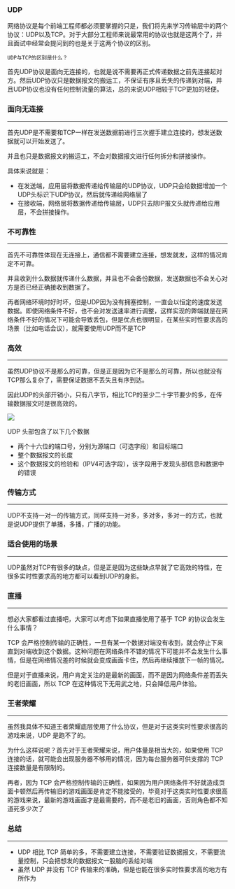 ### UDP

网络协议是每个前端工程师都必须要掌握的只是，我们将先来学习传输层中的两个协议：UDP以及TCP。对于大部分工程师来说最常用的协议也就是这两个了，并且面试中经常会提问到的也是关于这两个协议的区别。


```！
UDP与TCP的区别是什么？
```
首先UDP协议是面向无连接的，也就是说不需要再正式传递数据之前先连接起对方。然后UDP协议只是数据报文的搬运工，不保证有序且丢失的传递到对端，并且UDP协议也没有任何控制流量的算法，总的来说UDP相较于TCP更加的轻便。

### 面向无连接
<hr>

首先UDP是不需要和TCP一样在发送数据前进行三次握手建立连接的，想发送数据就可以开始发送了。

并且也只是数据报文的搬运工，不会对数据报文进行任何拆分和拼接操作。

具体来说就是：

* 在发送端，应用层将数据传递给传输层的UDP协议，UDP只会给数据增加一个UDP头标识下UDP协议，然后就传递给网络层了
* 在接收端，网络层将数据传递给传输层，UDP只去除IP报文头就传递给应用层，不会拼接操作。

### 不可靠性
<hr>

首先不可靠性体现在无连接上，通信都不需要建立连接，想发就发，这样的情况肯定不可靠。

并且收到什么数据就传递什么数据，并且也不会备份数据，发送数据也不会关心对方是否已经正确接收到数据了。

再者网络环境时好时坏，但是UDP因为没有拥塞控制，一直会以恒定的速度发送数据。即使网络条件不好，也不会对发送速率进行调整，这样实现的弊端就是在网络条件不好的情况下可能会导致丢包，但是优点也很明显，在某些实时性要求高的场景（比如电话会议），就需要使用UDP而不是TCP

### 高效
<hr>

虽然UDP协议不是那么的可靠，但是正是因为它不是那么的可靠，所以也就没有TCP那么复杂了，需要保证数据不丢失且有序到达。

因此UDP的头部开销小，只有八字节，相比TCP的至少二十字节要少的多，在传输数据报文时是很高效的。

![](https://user-gold-cdn.xitu.io/2020/5/30/1726422f30b2d632?w=886&h=204&f=png&s=60655)

UDP 头部包含了以下几个数据

* 两个十六位的端口号，分别为源端口（可选字段）和目标端口
* 整个数据报文的长度
* 这个数据报文的检验和（IPV4可选字段），该字段用于发现头部信息和数据中的错误

### 传输方式
<hr>

UDP不支持一对一的传输方式，同样支持一对多，多对多，多对一的方式，也就是说UDP提供了单播，多播，广播的功能。
### 适合使用的场景
<hr>

UDP虽然对TCP有很多的缺点，但是正是因为这些缺点早就了它高效的特性，在很多实时性要求高的地方都可以看到UDP的身影。
### 直播
<hr>
想必大家都看过直播吧，大家可以考虑下如果直播使用了基于 TCP 的协议会发生什么事情？

TCP 会严格控制传输的正确性，一旦有某一个数据对端没有收到，就会停止下来直到对端收到这个数据。这种问题在网络条件不错的情况下可能并不会发生什么事情，但是在网络情况差的时候就会变成画面卡住，然后再继续播放下一帧的情况。

但是对于直播来说，用户肯定关注的是最新的画面，而不是因为网络条件差而丢失的老旧画面，所以 TCP 在这种情况下无用武之地，只会降低用户体验。
### 王者荣耀
<hr>

虽然我具体不知道王者荣耀底层使用了什么协议，但是对于这类实时性要求很高的游戏来说，UDP 是跑不了的。

为什么这样说呢？首先对于王者荣耀来说，用户体量是相当大的，如果使用 TCP 连接的话，就可能会出现服务器不够用的情况，因为每台服务器可供支撑的 TCP 连接数量是有限制的。

再者，因为 TCP 会严格控制传输的正确性，如果因为用户网络条件不好就造成页面卡顿然后再传输旧的游戏画面是肯定不能接受的，毕竟对于这类实时性要求很高的游戏来说，最新的游戏画面才是最需要的，而不是老旧的画面，否则角色都不知道死多少次了

### 总结
<hr>

* UDP 相比 TCP 简单的多，不需要建立连接，不需要验证数据报文，不需要流量控制，只会把想发的数据报文一股脑的丢给对端
* 虽然 UDP 并没有 TCP 传输来的准确，但是也能在很多实时性要求高的地方有所作为